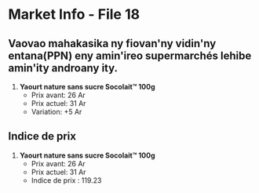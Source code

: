 # Market Info - File 18

## Vaovao mahakasika ny fiovan'ny vidin'ny entana(PPN) eny amin'ireo supermarchés lehibe amin'ity androany ity.

1. **Yaourt nature sans sucre  Socolait™ 100g**
   - Prix avant: 26 Ar
   - Prix actuel: 31 Ar
   - Variation: +5 Ar



## Indice de prix

1. **Yaourt nature sans sucre  Socolait™ 100g**
   - Prix avant: 26 Ar
   - Prix actuel: 31 Ar
   - Indice de prix : 119.23

